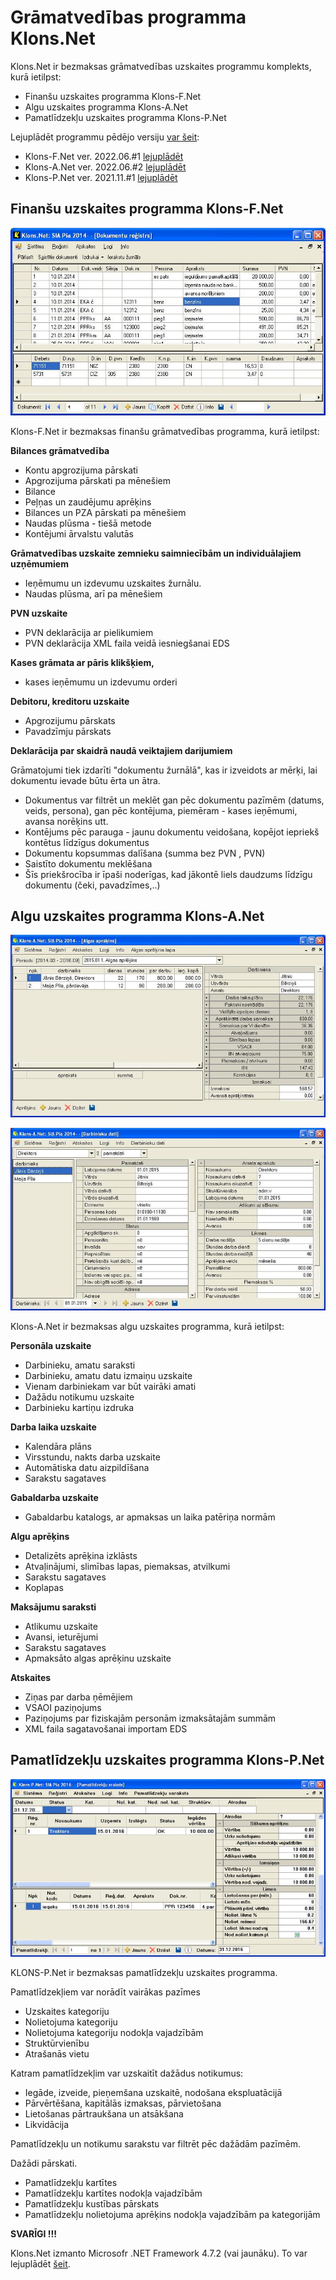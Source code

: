 # Grāmatvedības programma Klons.Net

Klons.Net ir bezmaksas grāmatvedības uzskaites programmu komplekts, kurā ietilpst:
  - Finanšu uzskaites programma Klons-F.Net
  - Algu uzskaites programma Klons-A.Net
  - Pamatlīdzekļu uzskaites programma Klons-P.Net

Lejuplādēt programmu pēdējo versiju [var šeit](https://github.com/Camel-RD/Klons/releases/latest):
  - Klons-F.Net ver. 2022.06.#1 [lejuplādēt](https://github.com/Camel-RD/Klons/releases/latest/download/setup_klons.net.zip)
  - Klons-A.Net ver. 2022.06.#2 [lejuplādēt](https://github.com/Camel-RD/Klons/releases/latest/download/setup_klons-A.net.zip)
  - Klons-P.Net ver. 2021.11.#1 [lejuplādēt](https://github.com/Camel-RD/Klons/releases/latest/download/setup_klons-P.net.zip)

## Finanšu uzskaites programma Klons-F.Net

![](Img/kln.jpg?raw=true)

Klons-F.Net ir bezmaksas finanšu grāmatvedības programma, kurā ietilpst:

**Bilances grāmatvedība**
  - Kontu apgrozijuma pārskati
  - Apgrozijuma pārskati pa mēnešiem
  - Bilance
  - Peļņas un zaudējumu aprēķins
  - Bilances un PZA pārskati pa mēnešiem
  - Naudas plūsma - tiešā metode
  - Kontējumi ārvalstu valutās

**Grāmatvedības uzskaite zemnieku saimniecībām un individuālajiem uzņēmumiem**
  - Ieņēmumu un izdevumu uzskaites žurnālu.
  - Naudas plūsma, arī pa mēnešiem

**PVN uzskaite**
  - PVN deklarācija ar pielikumiem 
  - PVN deklarācija XML faila veidā iesniegšanai EDS 

**Kases grāmata ar pāris klikšķiem,**
  - kases ieņēmumu un izdevumu orderi

**Debitoru, kreditoru uzskaite**
  - Apgrozijumu pārskats
  - Pavadzīmju pārskats

**Deklarācija par skaidrā naudā veiktajiem darijumiem**

Grāmatojumi tiek izdarīti "dokumentu žurnālā", kas ir izveidots ar mērķi, lai dokumentu ievade būtu ērta un ātra.

  - Dokumentus var filtrēt un meklēt gan pēc dokumentu pazīmēm (datums, veids, persona), gan pēc kontējuma, piemēram - kases ieņēmumi, avansa norēķins utt.
  - Kontējums pēc parauga - jaunu dokumentu veidošana, kopējot iepriekš kontētus līdzīgus dokumentus
  - Dokumentu kopsummas dalīšana (summa bez PVN , PVN)
  - Saistīto dokumentu meklēšana
  - Šīs priekšrocība ir īpaši noderīgas, kad jākontē liels daudzums līdzīgu dokumentu (čeki, pavadzīmes,..)
  
  
## Algu uzskaites programma Klons-A.Net

![](Img/klonsa1.jpg?raw=true)

![](Img/klonsa2.jpg?raw=true)

Klons-A.Net ir bezmaksas algu uzskaites programma, kurā ietilpst:

**Personāla uzskaite**
  - Darbinieku, amatu saraksti
  - Darbinieku, amatu datu izmaiņu uzskaite
  - Vienam darbiniekam var būt vairāki amati
  - Dažādu notikumu uzskaite
  - Darbinieku kartiņu izdruka

**Darba laika uzskaite**
  - Kalendāra plāns
  - Virsstundu, nakts darba uzskaite
  - Automātiska datu aizpildīšana
  - Sarakstu sagataves

**Gabaldarba uzskaite**
  - Gabaldarbu katalogs, ar apmaksas un laika patēriņa normām

**Algu aprēķins**
  - Detalizēts aprēķina izklāsts
  - Atvaļinājumi, slimības lapas, piemaksas, atvilkumi
  - Sarakstu sagataves
  - Koplapas

**Maksājumu saraksti**
  - Atlikumu uzskaite
  - Avansi, ieturējumi
  - Sarakstu sagataves
  - Apmaksāto algas aprēķinu uzskaite

**Atskaites**
  - Ziņas par darba ņēmējiem
  - VSAOI paziņojums
  - Paziņojums par fiziskajām personām izmaksātajām summām
  - XML faila sagatavošanai importam EDS

## Pamatlīdzekļu uzskaites programma Klons-P.Net

![](Img/klonsp1.jpg?raw=true)

KLONS-P.Net ir bezmaksas pamatlīdzekļu uzskaites programma.

Pamatlīdzekļiem var norādīt vairākas pazīmes
  - Uzskaites kategoriju
  - Nolietojuma kategoriju
  - Nolietojuma kategoriju nodokļa vajadzībām
  - Struktūrvienību
  - Atrašanās vietu

Katram pamatlīdzekļim var uzskaitīt dažādus notikumus:
  - Iegāde, izveide, pieņemšana uzskaitē, nodošana ekspluatācijā
  - Pārvērtēšana, kapitālās izmaksas, pārvietošana
  - Lietošanas pārtraukšana un atsākšana
  - Likvidācija

Pamatlīdzekļu un notikumu sarakstu var filtrēt pēc dažādām pazīmēm.

Dažādi pārskati.
  - Pamatlīdzekļu kartītes
  - Pamatlīdzekļu kartītes nodokļa vajadzībām
  - Pamatlīdzekļu kustības pārskats
  - Pamatlīdzekļu nolietojuma aprēķins nodokļa vajadzībām pa kategorijām


  
**SVARĪGI !!!**

Klons.Net izmanto Microsofr .NET Framework 4.7.2 (vai jaunāku). To var lejuplādēt [šeit](https://dotnet.microsoft.com/download/dotnet-framework/net48).